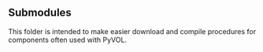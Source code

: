 ## Submodules

This folder is intended to make easier download and compile procedures for components often used with PyVOL.
